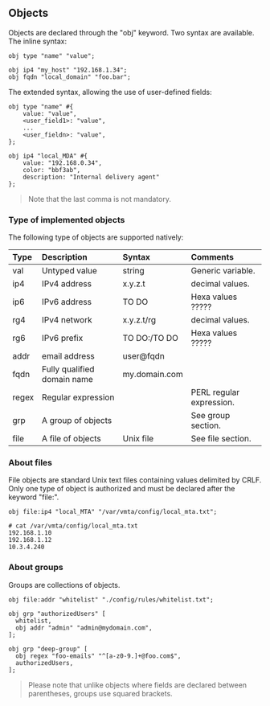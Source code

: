 ## Objects

Objects are declared through the "obj" keyword. Two syntax are available.
The inline syntax:

```vsl
obj type "name" "value";
```

```vsl
obj ip4 "my_host" "192.168.1.34";
obj fqdn "local_domain" "foo.bar";
```

The extended syntax, allowing the use of user-defined fields:

```vsl
obj type "name" #{
    value: "value",
    <user_field1>: "value",
    ...
    <user_fieldn>: "value",
};
```

```vsl
obj ip4 "local_MDA" #{
    value: "192.168.0.34",
    color: "bbf3ab",
    description: "Internal delivery agent"
};
```

>Note that the last comma is not mandatory.

### Type of implemented objects

The following type of objects are supported natively:

| Type | Description | Syntax | Comments
| :--- | :--- | :--- | :---
| val | Untyped value | string | Generic variable.
| ip4 | IPv4 address | x.y.z.t | decimal values.
| ip6 | IPv6 address | TO DO | Hexa values ?????
| rg4 | IPv4 network | x.y.z.t/rg | decimal values.
| rg6 | IPv6 prefix | TO DO:/TO DO | Hexa values ?????
| addr | email address | user@fqdn
| fqdn | Fully qualified domain name | my&#46;domain&#46;com
| regex | Regular expression | | PERL regular expression.
| grp | A group of objects | | See group section.
| file | A file of objects | Unix file | See file section.

### About files

File objects are standard Unix text files containing values delimited by CRLF.
Only one type of object is authorized and must be declared after the keyword "file:".

```vsl
obj file:ip4 "local_MTA" "/var/vmta/config/local_mta.txt";
```

```vsl
# cat /var/vmta/config/local_mta.txt
192.168.1.10
192.168.1.12
10.3.4.240
```

### About groups

Groups are collections of objects.

```vsl
obj file:addr "whitelist" "./config/rules/whitelist.txt";

obj grp "authorizedUsers" [
  whitelist,
  obj addr "admin" "admin@mydomain.com",
];

obj grp "deep-group" [
  obj regex "foo-emails" "^[a-z0-9.]+@foo.com$",
  authorizedUsers,
];
```

>Please note that unlike objects where fields are declared between parentheses, groups use squared brackets.
